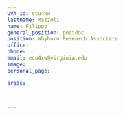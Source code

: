 ```yaml
---
UVA_id: ecu4xw
lastname: Mazzoli
name: Filippo
general_position: postdoc
position: Whyburn Research Associate
office: 
phone:
email: ecu4xw@virginia.edu
image:
personal_page:

areas:



---
```

